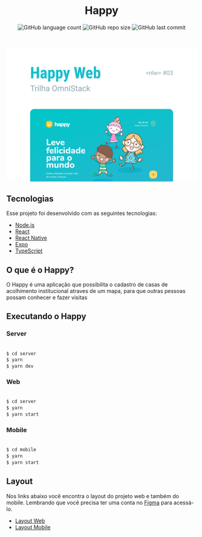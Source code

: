 <h1 align="center">
    Happy
</h1>


<p align="center">
  <img alt="GitHub language count" src="https://img.shields.io/github/languages/count/fabianorf/happy">
  <img alt="GitHub repo size" src="https://img.shields.io/github/repo-size/fabianorf/happy">
  <img alt="GitHub last commit" src="https://img.shields.io/github/last-commit/fabianorf/happy">
</p>

<br>

<p align="center">
  <img alt="Happy" src="web/capa.png" width="700px">
</p>

## Tecnologias

Esse projeto foi desenvolvido com as seguintes tecnologias:

- [Node.js](https://nodejs.org/en/)
- [React](https://reactjs.org)
- [React Native](https://facebook.github.io/react-native/)
- [Expo](https://expo.io/)
- [TypeScript](https://www.typescriptlang.org/)

## O que é o Happy?

O Happy é uma aplicação que possibilita o cadastro de casas de acolhimento institucional atraves de um mapa, para que outras pessoas possam conhecer e fazer visitas

## Executando o Happy

### Server
```bash

$ cd server
$ yarn 
$ yarn dev

```

### Web
```bash

$ cd server
$ yarn 
$ yarn start

```


### Mobile
```bash

$ cd mobile
$ yarn 
$ yarn start

```

## Layout

Nos links abaixo você encontra o layout do projeto web e também do mobile. Lembrando que você precisa ter uma conta no [Figma](http://figma.com/) para acessá-lo.

- [Layout Web](https://www.figma.com/file/mDEbnoojksG4w8sOxmudh3/Happy-Web)
- [Layout Mobile](https://www.figma.com/file/X27FfVxAgy9f5IFa7ONlph/Happy-Mobile)
